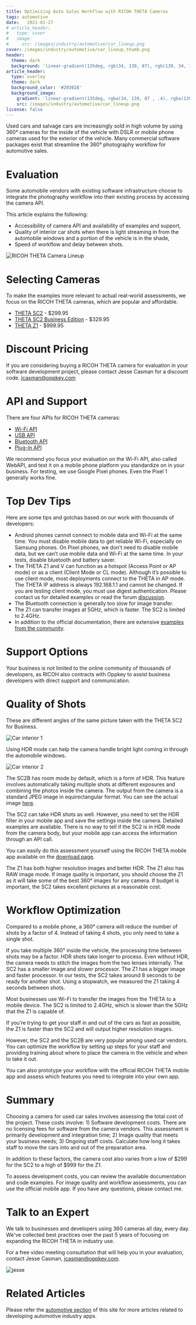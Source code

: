 ```yaml
---
title: Optimizing Auto Sales Workflow with RICOH THETA Cameras
tags: automotive
date:   2021-01-27 
# article_header:
#   type: cover
#   image:
#     src: /images/industry/automotive/car_lineup.png
cover: /images/industry/automotive/car_lineup_thumb.png
header:
  theme: dark
  background: 'linear-gradient(135deg, rgb(34, 139, 87), rgb(139, 34, 139))'
article_header:
  type: overlay
  theme: dark
  background_color: '#203028'
  background_image:
    gradient: 'linear-gradient(135deg, rgba(34, 139, 87 , .4), rgba(139, 34, 139, .4))'
    src: /images/industry/automotive/car_lineup.png
license: false
---
```


Used cars and salvage cars are increasingly sold in high volume by using 360° cameras for the inside of the vehicle with DSLR or mobile phone cameras used for the exterior of the vehicle.  Many commercial software packages exist that streamline the 360° photography workflow for automotive sales. 


# Evaluation 

Some automobile vendors with existing software infrastructure choose to integrate the photography workflow into their existing process by accessing the camera API.

This article explains the following:

* Accessibility of camera API and availability of examples and support,
* Quality of interior car shots when there is light streaming in from the automobile windows and a portion of the  vehicle is in the shade,
* Speed of workflow and delay between shots.

![RICOH THETA Camera Lineup](/webapi/images/camera/theta.png)

# Selecting Cameras

To make the examples more relevant to actual real-world assessments, we focus on the RICOH THETA cameras, which are popular and affordable. 

* [THETA SC2](https://us.ricoh-imaging.com/product/theta-sc2/) - $299.95
* [THETA SC2 Business Edition](https://us.ricoh-imaging.com/product/theta-sc2-b2b/) - $329.95
* [THETA Z1](https://us.ricoh-imaging.com/product/theta-z1/) - $999.95

# Discount Pricing

If you are considering buying a RICOH THETA camera for evaluation in your software development project, please contact Jesse Casman for a discount code. jcasman@oppkey.com

# API and Support

There are four APIs for RICOH THETA cameras:

* [Wi-Fi API](https://api.ricoh/docs/theta-web-api-v2.1/)
* [USB API](https://api.ricoh/docs/theta-usb-api/)
* [Bluetooth API](https://api.ricoh/docs/theta-ble-api/)
* [Plug-in API](https://api.ricoh/docs/theta-plugin/)

We recommend you focus your evaluation on the Wi-Fi API, also called WebAPI, and test it on a mobile phone platform you standardize on in your business. For testing, we use Google Pixel phones.  Even the Pixel 1 generally works fine.   

# Top Dev Tips

Here are some tips and gotchas based on our work with thousands of developers:

* Android phones cannot connect to mobile data and Wi-Fi at the same time.  You must disable mobile data to get reliable Wi-Fi, especially on Samsung phones. On Pixel phones, we don’t need to disable mobile data, but we can’t use mobile data and Wi-Fi at the same time.  In your tests, disable bluetooth and battery saver.  
* The THETA Z1 and V can function as a hotspot (Access Point or AP mode) or as a client (Client Mode or CL mode). Although it’s possible to use client mode, most deployments connect to the THETA in AP mode.  The THETA IP address is always 192.168.1.1 and cannot be changed.  If you are testing client mode, you must use digest authentication.  Please contact us for detailed examples or read the forum [discussion](https://community.theta360.guide/t/tip-developing-theta-client-mode-applications/2450/5?u=craig).
* The Bluetooth connection is generally too slow for image transfer.
* The Z1 can transfer images at 5GHz, which is faster.  The SC2 is limited to 2.4GHz.
* In addition to the official documentation, there are extensive [examples from the community](https://theta360.guide/special/sc2/).

# Support Options

Your business is not limited to the online community of thousands of developers, as RICOH also contracts with Oppkey to assist business developers with direct support and communication.

# Quality of Shots

These are different angles of the same picture taken with the THETA SC2 for Business.

![Car interior 1](/webapi/images/industry/automotive/interior_1.png)

Using HDR mode can help the camera handle bright light coming in through the automobile windows.

![Car interior 2](/webapi/images/industry/automotive/interior_2.png)

The SC2B has room mode by default, which is a form of HDR.  This feature involves automatically taking multiple shots at different exposures and combining the photos inside the camera.  The output from the camera is a standard JPEG image in equirectangular format.  You can see the actual image [here](https://theta360.com/s/sqOiVRxVv8wiSnYCo1abx23iC).

The SC2 can take HDR shots as well.  However, you need to set the HDR filter in your mobile app and save the settings inside the camera.  Detailed examples are available.  There is no way to tell if the SC2 is in HDR mode from the camera body, but your mobile app can access the information through an API call.

You can easily do this assessment yourself using the RICOH THETA mobile app available on the [download page](https://support.theta360.com/en/download/). 

The Z1 has both higher resolution images and better HDR.  The Z1 also has RAW image mode. If image quality is important, you should choose the Z1 as it will take some of the best 360° images for any camera.  If budget is important, the SC2 takes excellent pictures at a reasonable cost. 

# Workflow Optimization

Compared to a mobile phone, a 360° camera will reduce the number of shots by a factor of 4.  Instead of taking 4 shots, you only need to take a single shot.

If you take multiple 360° inside the vehicle, the processing time between shots may be a factor.  HDR shots take longer to process.  Even without HDR, the camera needs to stitch the images from the two lenses internally.  The SC2 has a smaller image and slower processor.  The Z1 has a bigger image and faster processor.  In our tests, the SC2 takes around 8 seconds to be ready for another shot.  Using a stopwatch, we measured the Z1 taking 4 seconds between shots.

Most businesses use Wi-Fi to transfer the images from the THETA to a mobile device.  The SC2 is limited to 2.4GHz, which is slower than the 5GHz that the Z1 is capable of.  

If you’re trying to get your staff in and out of the cars as fast as possible, the Z1 is faster than the SC2 and will output higher resolution images.

However, the SC2 and the SC2B are very popular among used car vendors.  You can optimize the workflow by setting up steps for your staff and providing training about where to place the camera in the vehicle and when to take it out.  

You can also prototype your workflow with the official RICOH THETA mobile app and assess which features you need to integrate into your own app. 

# Summary

Choosing a camera for used car sales involves assessing the total cost of the project.  These costs involve: 1) Software development costs.  There are no licensing fees for software from the camera vendors. This assessment is primarily development and integration time; 2) Image quality that meets your business needs; 3) Ongoing staff costs.  Calculate how long it takes staff to move the cars into and out of the preparation area.

In addition to these factors, the camera cost also varies from a low of $299 for the SC2 to a high of $999 for the Z1.

To assess development costs, you can review the available documentation and code examples. For image quality and workflow assessments, you can use the official mobile app.  If you have any questions, please contact me. 

# Talk to an Expert

We talk to businesses and developers using 360 cameras all day, every day.  We've collected
best practices over the past 5 years of focusing on expanding the RICOH THETA in industry use.

For a free video meeting consultation that will help you in your evaluation, contact Jesse Casman, jcasman@oppkey.com.

![jesse](/webapi/images/oppkey/jesse.png)



# Related Articles

Please refer the 
[automotive section](http://localhost:4000/webapi/archive.html?tag=automotive) of this site for more articles related
to developing automotive industry apps.